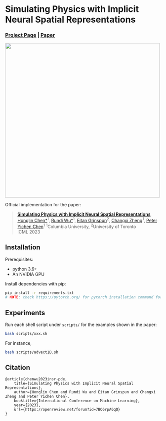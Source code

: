 # Simulating Physics with Implicit Neural Spatial Representations

### [Project Page](https://www.cs.columbia.edu/cg/INSR-PDE/)  | [Paper](https://arxiv.org/abs/2210.00124)

<img src="https://github.com/honglin-c/INSR-PDE/blob/main/.github/images/teaser.png" width="500">

Official implementation for the paper:
> **[Simulating Physics with Implicit Neural Spatial Representations](https://www.cs.columbia.edu/cg/INSR-PDE/)**  
> [Honglin Chen*](https://www.cs.columbia.edu/~honglinchen/)<sup>1</sup>, [Rundi Wu*](https://www.cs.columbia.edu/~rundi/)<sup>1</sup>, [Eitan Grinspun](https://www.dgp.toronto.edu/~eitan/)<sup>2</sup>, [Changxi Zheng](http://www.cs.columbia.edu/~cxz/)<sup>1</sup>, [Peter Yichen Chen](https://peterchencyc.com/)<sup>1</sup> 
> <sup>1</sup>Columbia University, <sup>2</sup>University of Toronto  
> ICML 2023


## Installation
Prerequisites:
- python 3.9+
- An NVIDIA GPU

Install dependencies with pip:
```bash
pip install -r requirements.txt
# NOTE: check https://pytorch.org/ for pytorch installation command for your CUDA version
```


## Experiments
Run each shell script under `scripts/` for the examples shown in the paper:
```bash
bash scripts/xxx.sh
```

For instance,
```bash
bash scripts/advect1D.sh
```

## Citation
```
@article{chenwu2023insr-pde,
    title={Simulating Physics with Implicit Neural Spatial Representations},
    author={Honglin Chen and Rundi Wu and Eitan Grinspun and Changxi Zheng and Peter Yichen Chen},
    booktitle={International Conference on Machine Learning},
    year={2023},
    url={https://openreview.net/forum?id=7BO6rpA6qQ}
}
```